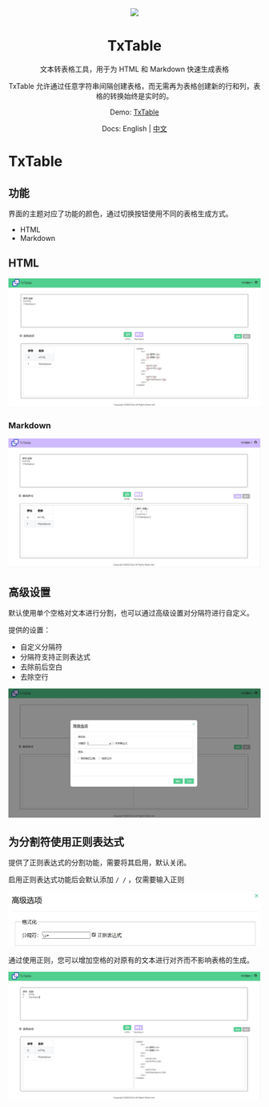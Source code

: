 <div align=center>
  <img style="text-align:center" src=https://raw.githubusercontent.com/Exisi/TxTable/main/favicon.ico width=15% />
  <h1>TxTable</h1>

<p>文本转表格工具，用于为 HTML 和 Markdown 快速生成表格</p>

<p>TxTable 允许通过任意字符串间隔创建表格，而无需再为表格创建新的行和列，表格的转换始终是实时的。</p>

Demo: [TxTable](https://exisi.github.io/TxTable/)

Docs: English | [中文](https://github.com/Exisi/TxTable/blob/main/README-CN.md)

</div>

# TxTable

## 功能

界面的主题对应了功能的颜色，通过切换按钮使用不同的表格生成方式。

- HTML
- Markdown

## HTML

![HTML](https://raw.githubusercontent.com/Exisi/TxTable/main/doc/zh/1.jpg)

### Markdown

![Markdown](https://raw.githubusercontent.com/Exisi/TxTable/main/doc/zh/2.jpg)

## 高级设置

默认使用单个空格对文本进行分割，也可以通过高级设置对分隔符进行自定义。

提供的设置：

- 自定义分隔符
- 分隔符支持正则表达式
- 去除前后空白
- 去除空行

![高级设置](https://raw.githubusercontent.com/Exisi/TxTable/main/doc/zh/3.jpg)

## 为分割符使用正则表达式

提供了正则表达式的分割功能，需要将其启用，默认关闭。

启用正则表达式功能后会默认添加 `/ /` ，仅需要输入正则

![正则设置](https://raw.githubusercontent.com/Exisi/TxTable/main/doc/zh/4.jpg)

通过使用正则，您可以增加空格的对原有的文本进行对齐而不影响表格的生成。

![结果](https://raw.githubusercontent.com/Exisi/TxTable/main/doc/zh/5.jpg)
